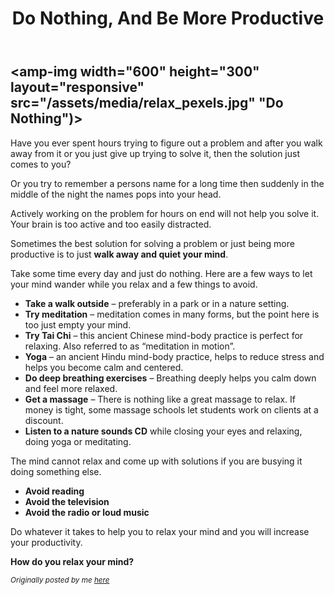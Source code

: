 ﻿---
layout: post
title: Do Nothing, And Be More Productive
---

<amp-img width="600" height="300" layout="responsive" src="/assets/media/relax_pexels.jpg" "Do Nothing")></amp-img>
---

<div class="message">
Have you ever spent hours trying to figure out a problem and after you walk away from it or you just give up trying to solve it, then the solution just comes to you?</div>

Or you try to remember a persons name for a long time then suddenly in the middle of the night the names pops into your head.

Actively working on the problem for hours on end will not help you solve it. Your brain is too active and too easily distracted.

Sometimes the best solution for solving a problem or just being more productive is to just <strong>walk away and quiet your mind</strong>.

Take some time every day and just do nothing. Here are a few ways to let your mind wander while you relax and a few things to avoid.

* <strong>Take a walk outside</strong> – preferably in a park or in a nature setting.
* <strong>Try meditation</strong> – meditation comes in many forms, but the point here is too just empty your mind.
* <strong>Try Tai Chi</strong> – this ancient Chinese mind-body practice is perfect for relaxing. Also referred to as “meditation in motion”.
* <strong>Yoga</strong> – an ancient Hindu mind-body practice, helps to reduce stress and helps you become calm and centered.
* <strong>Do deep breathing exercises</strong> – Breathing deeply helps you calm down and feel more relaxed.
* <strong>Get a massage</strong> – There is nothing like a great massage to relax. If money is tight, some massage schools let students work on clients at a discount.
* <strong>Listen to a nature sounds CD</strong> while closing your eyes and relaxing, doing yoga or meditating.

The mind cannot relax and come up with solutions if you are busying it doing something else.

* <strong>Avoid reading</strong>
* <strong>Avoid the television</strong>
* <strong>Avoid the radio or loud music</strong>

Do whatever it takes to help you to relax your mind and you will increase your productivity.

<strong>How do you relax your mind?</strong>

<small><em>Originally posted by me [here](http://www.pegasusteam.com/do-nothing-to-be-more-productive/)</em></small>
